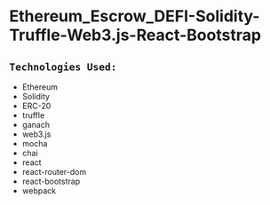 # Ethereum_Escrow_DEFI-Solidity-Truffle-Web3.js-React-Bootstrap

## `Technologies Used: `

- Ethereum 
- Solidity
- ERC-20
- truffle
- ganach
- web3.js
- mocha
- chai
- react
- react-router-dom
- react-bootstrap
- webpack
